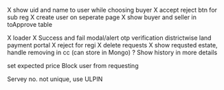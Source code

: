 X show uid and name to user while choosing buyer
X accept reject btn for sub reg
X create user on seperate page
X show buyer and seller in toApprove table

X loader
X Success and fail modal/alert
otp verification
districtwise land
payment portal
X reject for regi
X delete requests
X show requsted estate, handle removing in cc (can store in Mongo)
? Show history in more details

set expected price
Block user from requesting

Servey no. not unique, use ULPIN